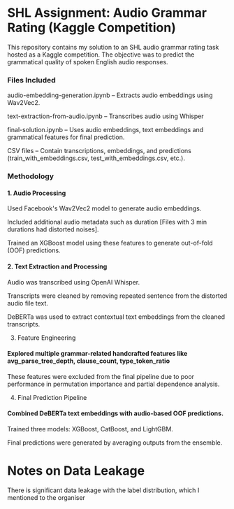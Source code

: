# SHL Assignment: Audio Grammar Rating (Kaggle Competition)
This repository contains my solution to an SHL audio grammar rating task hosted as a Kaggle competition. The objective was to predict the grammatical quality of spoken English audio responses.

### Files Included  
audio-embedding-generation.ipynb – Extracts audio embeddings using Wav2Vec2.

text-extraction-from-audio.ipynb – Transcribes audio using Whisper

final-solution.ipynb – Uses audio embeddings, text embeddings and grammatical features for final prediction.

CSV files – Contain transcriptions, embeddings, and predictions (train_with_embeddings.csv, test_with_embeddings.csv, etc.).

### Methodology
#### 1. Audio Processing  
Used Facebook's Wav2Vec2 model to generate audio embeddings.

Included additional audio metadata such as duration [Files with 3 min durations had distorted noises].

Trained an XGBoost model using these features to generate out-of-fold (OOF) predictions.

#### 2. Text Extraction and Processing  
Audio was transcribed using OpenAI Whisper.

Transcripts were cleaned by removing repeated sentence from the distorted audio file text.

DeBERTa was used to extract contextual text embeddings from the cleaned transcripts.

3. Feature Engineering  
#### Explored multiple grammar-related handcrafted features like avg_parse_tree_depth, clause_count, type_token_ratio

These features were excluded from the final pipeline due to poor performance in permutation importance and partial dependence analysis.

4. Final Prediction Pipeline   
#### Combined DeBERTa text embeddings with audio-based OOF predictions.

Trained three models: XGBoost, CatBoost, and LightGBM.

Final predictions were generated by averaging outputs from the ensemble.

# Notes on Data Leakage  
There is significant data leakage with the label distribution, which I mentioned to the organiser
